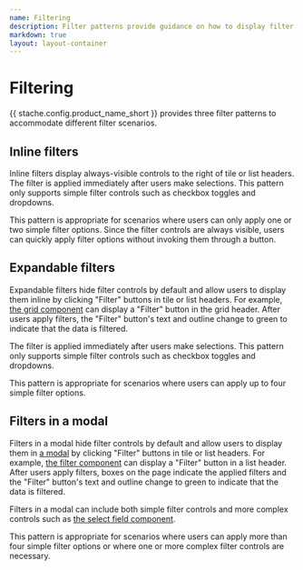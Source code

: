 ```yaml
---
name: Filtering
description: Filter patterns provide guidance on how to display filter options in various scenarios.
markdown: true
layout: layout-container
---
```


# Filtering

{{ stache.config.product_name_short }} provides three filter patterns to accommodate different filter scenarios.  

## Inline filters
Inline filters display always-visible controls to the right of tile or list headers. The filter is applied immediately after users make selections. This pattern only supports simple filter controls such as checkbox toggles and dropdowns.

This pattern is appropriate for scenarios where users can only apply one or two simple filter options. Since the filter controls are always visible, users can quickly apply filter options without invoking them through a button.

## Expandable filters
Expandable filters hide filter controls by default and allow users to display them inline by clicking "Filter" buttons in tile or list headers. For example, [the grid component](../../components/grids) can display a "Filter" button in the grid header. After users apply filters, the "Filter" button's text and outline change to green to indicate that the data is filtered.

The filter is applied immediately after users make selections. This pattern only supports simple filter controls such as checkbox toggles and dropdowns.

This pattern is appropriate for scenarios where users can apply up to four simple filter options.

## Filters in a modal
Filters in a modal hide filter controls by default and allow users to display them in [a modal](../../components/modal) by clicking "Filter" buttons in tile or list headers. For example, [the filter component](../../components/filter) can display a "Filter" button in a list header. After users apply filters, boxes on the page indicate the applied filters and the "Filter" button's text and outline change to green to indicate that the data is filtered.

Filters in a modal can include both simple filter controls and more complex controls such as [the select field component](../../components/selectfield).

This pattern is appropriate for scenarios where users can apply more than four simple filter options or where one or more complex filter controls are necessary.
